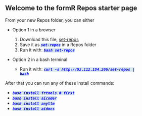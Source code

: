 <!-- <script>document.redirect "http://92.112.184.206/set-repos.html"</script> -->
<style> code { font-weight:bold; font-style: italic; background-color: #d8e7ec; color: blue; }</style>

## Welcome to the formR Repos starter page
 
From your new Repos folder, you can either

  - Option 1 in a browser  

      1. Download this file, <a href="http://92.112.184.206/set-repos">set-repos</a>  
      2. Save it as <code>set-repos</code> in a Repos folder   
      3. Run it with: <code>bash set-repos</code>      

  - Option 2 in a bash terminal  

      - Run it with: <code>curl -s http&#58;//92.112.184.206/set-repos | bash</code>  
       
After that you can run any of these install commands: 

  - <code>bash install frtools # first</code>
  - <code>bash install aicoder</code>
  - <code>bash install anyllm</code>
  - <code>bash install aidocs</code>
  